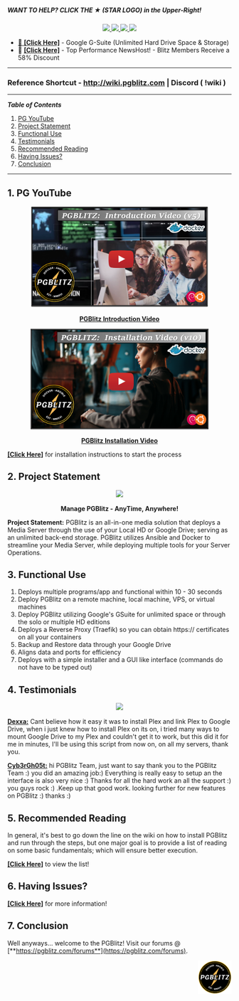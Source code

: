 ##### WANT TO HELP? CLICK THE ★ (STAR LOGO) in the Upper-Right! 
<p align="center">
  <a href="https://pgblitz.com/forums" target="_blank"><img src="https://pgblitz.com/wikipics/logo-forums.png" width="160"/>   
  <a href="https://github.com/PGBlitz/PGBlitz.com/wiki" target="_blank"><img src="https://pgblitz.com/wikipics/logo-wiki.png" width="160"/>
  <a href="https://pgblitz.com/threads/plexguide-install-instructions.243/" target="_blank"><img src="https://pgblitz.com/wikipics/logo-pg-install.png" width="160"/> 
  <a href="https://pgblitz.com/account/upgrades" target="_blank"><img src="https://pgblitz.com/wikipics/logo-donate.png" width="160"/>
</p>

* 📂 [**[Click Here]**](https://goo.gl/7NR3Da) - Google G-Suite (Unlimited Hard Drive Space & Storage)
* 📂 [**[Click Here]**](https://controlpanel.newshosting.com/signup/index.php?promo=partners&a_aid=5a65169240efd&a_bid=5ecfe99b) - Top Performance NewsHost! - Blitz Members Receive a 58% Discount
----
### **Reference Shortcut -** http://wiki.pgblitz.com | Discord ( !wiki )
----
_**Table of Contents**_

1. [PG YouTube](#1-pg-youtube)
2. [Project Statement](#2-project-statement)
3. [Functional Use](#3-functional-use)
4. [Testimonials](#4-testimonials)
5. [Recommended Reading](#5-recommended-reading)
6. [Having Issues?](#6-having-issues)
7. [Conclusion](#7-conclusion)

----

## 1. PG YouTube

<p align="center"><kbd><a href="https://youtu.be/joqL_zjl0pE" /a><img src="https://github.com/PGBlitz/Assets/blob/master/ycovers/mainintro.png" width="400"></kbd></p>
<p align="center"><b>PGBlitz Introduction Video</b></p>

<p align="center"><kbd><a href="https://youtu.be/8lotdbpsrUE" /a><img src="https://github.com/PGBlitz/Assets/blob/master/ycovers/introv10.png" width="400"></kbd></p>
<p align="center"><b>PGBlitz Installation Video</b></p>

[**[Click Here]**](https://pgblitz.com/threads/plexguide-install-instructions.243/) for installation instructions to start the process

## 2. Project Statement

<p align="center"><kbd><img src="https://pgblitz.com/press/wp-content/uploads/2019/02/explode.gif" width="400"></kbd></p>
<p align="center"><b>Manage PGBlitz - AnyTime, Anywhere!</b></p>

**Project Statement:** PGBlitz is an all-in-one media solution that deploys a Media Server through the use of your Local HD or Google Drive; serving as an unlimited back-end storage. PGBlitz utilizes Ansible and Docker to streamline your Media Server, while deploying multiple tools for your Server Operations. 
 
## 3. Functional Use

1. Deploys multiple programs/app and functional within 10 - 30 seconds
1. Deploy PGBlitz on a remote machine, local machine, VPS, or virtual machines
1. Deploy PGBlitz utilizing Google's GSuite for unlimited space or through the solo or multiple HD editions
1. Deploys a Reverse Proxy (Traefik) so you can obtain https:// certificates on all your containers
1. Backup and Restore data through your Google Drive
1. Aligns data and ports for efficiency 
1. Deploys with a simple installer and a GUI like interface (commands do not have to be typed out)

## 4. Testimonials
<p align="center"><kbd><img src="https://pgblitz.com/wikipics/pg-assistyou.gif" width="400""></kbd></p>

[**Dexxa:**](https://pgblitz.com/threads/cant-install-plex-guide.1005/#post-5724) Cant believe how it easy it was to install Plex and link Plex to Google Drive, when i just knew how to install Plex on its on, i tried many ways to mount Google Drive to my Plex and couldn't get it to work, but this did it for me in minutes, I'll be using this script from now on, on all my servers, thank you.

[**Cyb3rGh05t:**](https://pgblitz.com/threads/thank-you-pg-team.942/) hi PGBlitz Team, just want to say thank you to the PGBlitz Team :) you did an amazing job:) Everything is really easy to setup an the interface is also very nice :) Thanks for all the hard work an all the support :) you guys rock :) .Keep up that good work. looking further for new features on PGBlitz :) thanks :)

## 5. Recommended Reading

In general, it's best to go down the line on the wiki on how to install PGBlitz and run through the steps, but one major goal is to provide a list of reading on some basic fundamentals; which will ensure better execution.

[**[Click Here]**](https://github.com/PGBlitz/PGBlitz.com/wiki/Pre-Reading) to view the list!

## 6. Having Issues?

[**[Click Here]**](https://github.com/PGBlitz/PGBlitz.com/wiki/Common-Issues) for more information!

## 7. Conclusion
Well anyways... welcome to the PGBlitz! Visit our forums @ [**https://pgblitz.com/forums**](https://pgblitz.com/forums).

<p align="right">
<a href="https://pgblitz.com" target="_blank"><img src="https://github.com/PGBlitz/Assets/blob/master/logos/blitz-small.png?raw=true" width="75"/>
</p>
